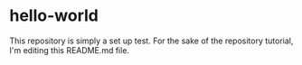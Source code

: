# hello-world
This repository is simply a set up test.
For the sake of the repository tutorial, I'm editing this README.md file.

